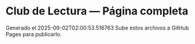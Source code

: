 # Club de Lectura — Página completa
Generado el 2025-09-02T02:00:53.516763
Sube estos archivos a GitHub Pages para publicarlo.
